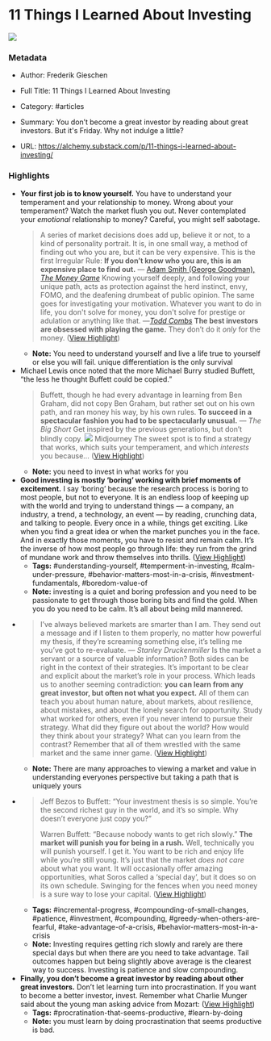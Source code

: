 # 11 Things I Learned About Investing

![](https://substackcdn.com/image/fetch/w_1200,h_600,c_fill,f_jpg,q_auto:good,fl_progressive:steep,g_auto/https%3A%2F%2Fsubstack-post-media.s3.amazonaws.com%2Fpublic%2Fimages%2F79d1233c-ccb8-4af0-80a1-707d330a343f_1024x1024.png)

### Metadata

- Author: Frederik Gieschen
- Full Title: 11 Things I Learned About Investing
- Category: #articles

- Summary: You don’t become a great investor by reading about great investors. But it's Friday. Why not indulge a little? 

- URL: https://alchemy.substack.com/p/11-things-i-learned-about-investing/

### Highlights

- **Your** **first job is to know yourself.** You have to understand your temperament and your relationship to money. Wrong about your temperament? Watch the market flush you out. Never contemplated your *emotional* relationship to money? Careful, you might self sabotage.
  > A series of market decisions does add up, believe it or not, to a kind of personality portrait. It is, in one small way, a method of finding out who you are, but it can be very expensive. This is the first Irregular Rule: **If you don’t know who you are, this is an expensive place to find out.** — [Adam Smith (George Goodman),](https://alchemy.substack.com/p/investment-library-the-money-game) *[The Money Game](https://alchemy.substack.com/p/investment-library-the-money-game)*
  Knowing yourself deeply, and following your unique path, acts as protection against the herd instinct, envy, FOMO, and the deafening drumbeat of public opinion.
  The same goes for investigating your motivation.
  > Whatever you want to do in life, you don't solve for money, you don't solve for prestige or adulation or anything like that. —*[Todd Combs](https://alchemy.substack.com/p/weekend-journal-smoking-for-the-mind)*
  **The best investors are obsessed with playing the game.** They don’t do it *only* for the money. ([View Highlight](https://read.readwise.io/read/01hegxs2dg6s4x0jw14gq0eywm))
    - **Note:** You need to understand yourself and live a life true to yourself or else you will fail. unique differentiation is the only survival
- Michael Lewis once noted that the more Michael Burry studied Buffett, “the less he thought Buffett could be copied.”
  > Buffett, though he had every advantage in learning from Ben Graham, did not copy Ben Graham, but rather set out on his own path, and ran money his way, by his own rules. **To succeed in a spectacular fashion you had to be spectacularly unusual.** — *The Big Short*
  Get inspired by the previous generations, but don’t blindly copy.
  [![](https://substackcdn.com/image/fetch/w_1456,c_limit,f_auto,q_auto:good,fl_progressive:steep/https%3A%2F%2Fsubstack-post-media.s3.amazonaws.com%2Fpublic%2Fimages%2F79d1233c-ccb8-4af0-80a1-707d330a343f_1024x1024.png)](https://substackcdn.com/image/fetch/f_auto,q_auto:good,fl_progressive:steep/https%3A%2F%2Fsubstack-post-media.s3.amazonaws.com%2Fpublic%2Fimages%2F79d1233c-ccb8-4af0-80a1-707d330a343f_1024x1024.png)
  Midjourney
  The sweet spot is to find a strategy that works, which suits your temperament, and which *interests* you because… ([View Highlight](https://read.readwise.io/read/01hegx7775kncrjme115pz8wgr))
    - **Note:** you need to invest in what works for you
- **Good investing is mostly ‘boring’ working with brief moments of excitement.** I say ‘boring’ because the research process is boring to most people, but not to everyone. It is an endless loop of keeping up with the world and trying to understand things — a company, an industry, a trend, a technology, an event — by reading, crunching data, and talking to people. Every once in a while, things get exciting. Like when you find a great idea or when the market punches you in the face. And in exactly those moments, you have to resist and remain calm. It’s the inverse of how most people go through life: they run from the grind of mundane work and throw themselves into thrills. ([View Highlight](https://read.readwise.io/read/01hegxaqamj27v8xcm8habas1n))
    - **Tags:** #understanding-yourself, #temperment-in-investing, #calm-under-pressure, #behavior-matters-most-in-a-crisis, #investment-fundamentals, #boredom-value-of
    - **Note:** investing is a quiet and boring profession and you need to be passionate to get through those boring bits and find the gold. When you do you need to be calm. It’s all about being mild mannered.
- > I’ve always believed markets are smarter than I am. They send out a message and if I listen to them properly, no matter how powerful my thesis, if they’re screaming something else, it’s telling me you’ve got to re-evaluate. — *Stanley Druckenmiller*
  Is the market a servant or a source of valuable information? Both sides can be right in the context of their strategies. It’s important to be clear and explicit about the market’s role in your process.
  Which leads us to another seeming contradiction: **you can learn from any great investor, but often not what you expect.** All of them can teach you about human nature, about markets, about resilience, about mistakes, and about the lonely search for opportunity. Study what worked for others, even if you never intend to pursue their strategy. What did they figure out about the world? How would they think about your strategy? What can you learn from the contrast? Remember that all of them wrestled with the same market and the same inner game. ([View Highlight](https://read.readwise.io/read/01hegxfy1qhyy30z9jah78e0b5))
    - **Note:** There are many approaches to viewing a market and value in understanding everyones perspective but taking a path that is uniquely yours
- > Jeff Bezos to Buffett: “Your investment thesis is so simple. You’re the second richest guy in the world, and it’s so simple. Why doesn’t everyone just copy you?”
  > 
  > Warren Buffett: “Because nobody wants to get rich slowly.”
  **The market will punish you for being in a rush.** Well, technically you will punish yourself.
  I get it. You want to be rich and enjoy life while you’re still young. It’s just that the market *does not care* about what you want. It will occasionally offer amazing opportunities, what Soros called a ‘special day’, but it does so on its own schedule. Swinging for the fences when you need money is a sure way to lose your capital. ([View Highlight](https://read.readwise.io/read/01hegxp7kmzp36gdjqfvv5s5tn))
    - **Tags:** #incremental-progress, #compounding-of-small-changes, #patience, #investment, #compounding, #greedy-when-others-are-fearful, #take-advantage-of-a-crisis, #behavior-matters-most-in-a-crisis
    - **Note:** Investing requires getting rich slowly and rarely are there special days but when there are you need to take advantage. Tail outcomes happen but being slightly above average is the clearest way to success. Investing is patience and slow compounding.
- **Finally, you don’t become a great investor by reading about other great investors.** Don’t let learning turn into procrastination. If you want to become a better investor, invest. Remember what Charlie Munger said about the young man asking advice from Mozart: ([View Highlight](https://read.readwise.io/read/01hegxnjx5ms1skzmz8ja6h90m))
    - **Tags:** #procratination-that-seems-productive, #learn-by-doing
    - **Note:** you must learn by doing procrastination that seems productive is bad.
